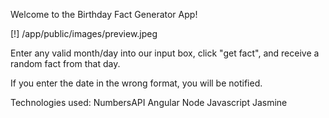 Welcome to the Birthday Fact Generator App!

[!] /app/public/images/preview.jpeg

Enter any valid month/day into our input box, click "get fact", and receive a random fact from that day.

If you enter the date in the wrong format, you will be notified.  

Technologies used:
NumbersAPI
Angular
Node
Javascript
Jasmine